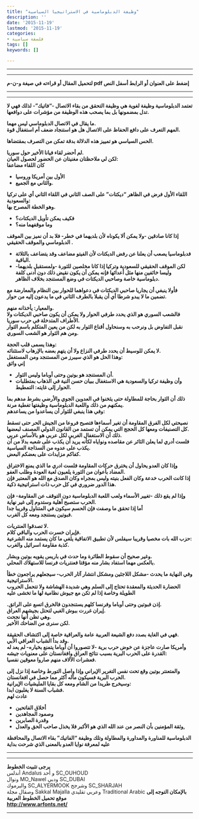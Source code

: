 ```yaml
---
title: "وظيفة الدبلوماسية في الاستراتيجيا السياسية"
description: ''
date: '2015-11-19'
lastmod: '2015-11-19'
categories:
- فلسفة سياسية
tags: []
keywords: []

---
```

---

---

**لتحميل المقال أو قراءته في صيغة و-ن-م pdf إضغط على العنوان أو الرابط أسفل النص**

---



---

**تعتمد الدبلوماسية وظيفة لغوية هي وظيفة التحقق من بقاء الاتصال -“فاتيك”- لذلك فهي لا تدل بمضمونها بل بما يصحب هذه الوظيفة من مؤشرات على دوافعها.**

**ما يقال في الاتصال الدبلوماسي ليس مهما.  
المهم التعرف على دافع الحفاظ على الاتصال هل هو استنجاد ضعف أم استغفال قوة.**

**الحس السياسي هو تمييز هذه الدلالة بدقة تمكن من التصرف بمقتضاها.**

**لم أحضر لقاء فيانا الأخير حول سوريا.  
لكن لي ملاحظتان مغنيتان عن الحضور لحصول العيان:  
كان اللقاء مضاعفا**

* **الأول بين أمريكا وروسيا**
* **والثاني مع الجميع.**

**اللقاء الأول فرض في الظاهر “ديكتات” على الصف الثاني في اللقاء الثاني أي على تركيا والسعودية:  
وهو الخطة المصرح بها.**

* **فكيف يمكن تأويل الديكتات؟**
* **وما موقفهما منه؟**

**إذا كانا صادقين -ولا يمكن ألا يكوناه لأن بلديهما في خطر- فلا بد أن نميز بين الموقف الدبلوماسي والموقف الحقيقي .**

* **فدبلوماسيا يصعب أن يعلنا عن رفض الديكتات لأن الفيتو مضاعف وقد يتضاعف بالثلاثة الباقية.**
* **لكن الموقف الحقيقي للسعودية وتركيا إذا كانا مخلصين للثورة -ولمستقبل بلديهما- وليسا خائفين منها مثل أعدائها فإنه يمكن أن يكون نقيض ذلك دون أدنى كلفة دبلوماسية خاصة وصاحبي الديكتات في وضع المستنجد بخلاف الظاهر.**

**فأولا ينبغي أن يجاريا صاحبي الديكتات في دعواهما للحوار بين النظام والمعارضة مع تضمين ما لا يبدو شرطا أي أن يقبلا بالطرف الثاني في ما يدعون إليه من حوار.**

**والمعيار: يأخذانه منهم.  
فالشعب السوري هو الذي يحدد طرفي الحوار ولا يمكن أن يكون صاحبي الديكتات ولا الأطراف المتدخلة في حرب سوريا.  
نقبل التفاوض بل ونرحب به وسنحاول أقناع الثوار به لكن من يعين المتكلم باسم الثوار ومن هم الثوار هو الشعب السوري.**

**وهذا يسمى قلب الحجة:  
لا يمكن للوسيط أن يحدد طرفي النزاع ولا أن يتهم بعضه بالإرهاب لاستثنائه.  
وهذا الحل هو الذي سيبرز من المستنجد ومن المستغفل:  
إني واثق**

* **أن المستنجد هو بوتين وحتى أوباما وليس الثوار.**
* **وأن وظيفة تركيا والسعودية هي الاستغفال ببيان حسن النية في الذهاب بمتطلبات الحوار إلى غايته: التمطيط.**

**ذلك أن الثوار بحاجة للمطاولة حتى يثخنوا في العدوين الجوي والأرضي بشرط مدهم بما يمكنهم من ذلك واللعبة الدبلوماسية وظيفتها تغطية مرنة.  
وفي هذا ينبغي للثوار أن يساعدوا من يساعدهم:**

**نصيحتي لكل الفرق المقاومة أن تغير أسماءها فتصبح فروعا من الجيش الحر حتى تسقط كل التصنيفات ومعها كل الحجج التي يمكن أن تستمد من القانون الدولي المصنف لبعضها.  
ذلك أن الاستغفال الغربي لكل عربي هو بالأساس عربي.  
فلست أدري لما يعلن الثائر عن مقاصده ونواياه لكأنه يريد أن يكذب على شعبه بدلا من أن يكذب على عدوه من السذاجة السياسية.  
كفاكم مزايدات على بعضكم البعض.**

**وإذا كان العدو يحاول أن يخترق حركات المقاومة فلست ادري ما الذي يمنع الاختراق المضاد بأعوان من الثورة يلعبون لعبة العودة وطلب العفو.  
إذا كانت الحرب خدعة وكان الفعل بنيته وليس بمجراه وكان الصدق مع الله هو المعتبر فإن هذا الدور ضروري في كل حرب ذات استراتيجية ذكية.**

**وإذا لم يقع ذلك -تغيير الأسماء ولعب اللعبة الدبلوماسية دون التوقف عن المقاومة- فإن الحرب ستصبح أهلية وستدوم إلى غير نهاية.  
أما إذا تحقق ما وصفت فإن الحسم سيكون في المتناول وقريبا جدا  
فبوتين يستنجد ومعه كل الغرب.**

**لا تصدقوا العنتريات.  
فإيران خسرت الحرب والباقي كلام.  
حزب الله بات مخصيا وقريبا سيفلس لأن تطبيق الاتفاقية يلغي ما كان يستمد منه الشرعية:  
كذبة مقاومة اسرائيل والغرب.**

**وغير صحيح أن سقوط الطائرة وما حدث في باريس يقويه بوتين وبشار.  
بالعكس مهما استفاد بشار منه مؤقتا فعنتريات فرنسا للاستهلاك المحلي.**

**وفي النهاية ما يحدث -مشكل اللاجئين ومشكل انتشار آثار الحرب- سيجعلهم يراجعون خطأ الاستراتيجية.  
الحضارة الحديثة والمعقدة تحتاج إلى السلم وهي شديدة الهشاشة ولا تتحمل الحروب الطويلة وخاصة إذا لم تكن مع جيوش نظامية لها ما تخشى عليه**

**.إذن فبوتين وحتى أوباما وفرنسا كلهم يستنجدون فالخرق اتسع على الراتق.  
إيران غررت ببوش الغبي لتحتل بجيشهم العراق.  
وهي تظن أنها نجحت.  
لكن سنرى من الضاحك الأخير.**

**فهي في الغاية بصدد دفع الشيعة العربية عامة والعراقية خاصة إلى اكتشاف الحقيقة.  
وقد بدأ الشباب العراقي الأبي.  
وأمريكا صارت عاجزة عن خوض حرب برية -لا تتصوروا أن أوباما يتمنع بخياره- لم يعد له القدرة على الحرب البرية بسبب نتائج العراق وافغانستان على معنويات جيشه:  
فعشرات الآلاف منهم صاروا معوقين نفسيا.**

**والمتعنتر بوتين وقع تحت نفس التغرير الإيراني وإذا واصل التورط وخاصة إذا نزل إلى الحرب البرية فسيكون مآله أكثر مما حصل في افغانستان.  
وسيخرج طريدا من الشام ومعه كل بقايا المليشيات الإيرانية:  
فشباب السنة لا يغلبون ابدا.  
عادت لهم**

* **أخلاق الفاتحين**
* **وصمود المجاهدين**
* **وقدرة الصابرين**
* **وثقة المؤمنين بأن النصر من عند الله الذي هو الأكبر فلا يخذل صاحب الحق والعدل,**

**الدبلوماسية للمناورة والمداورة والمطاولة وتلك وظيفة “الفاتيك” بقاء الاتصال والمحافظة عليه لمعرفة نوايا العدو بالمعنى الذي شرحت بداية**

---

---

**يرجى تثبيت الخطوط**   
 أندلس Andalus  و أحد SC\_OUHOUD  
 ونوال MO\_Nawel  ودبي SC\_DUBAI   
 واليرموك SC\_ALYERMOOK  وشرجح SC\_SHARJAH   
 وصقال مجلة Sakkal Majalla وعربي تقليدي Traditional Arabic  **بالإمكان التوجه إلى موقع تحميل الخطوط العربية  
 http://www.arfonts.net/**

---

###